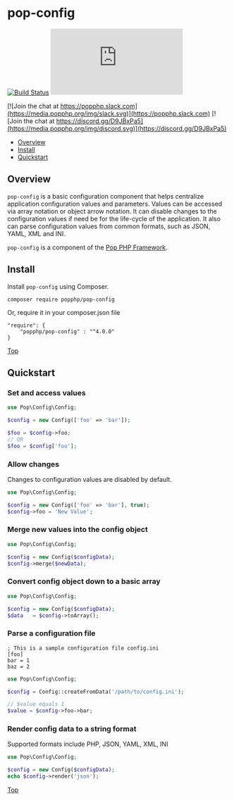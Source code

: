 pop-config
==========

[![Build Status](https://github.com/popphp/pop-config/workflows/phpunit/badge.svg)](https://github.com/popphp/pop-config/actions)
[![Coverage Status](http://cc.popphp.org/coverage.php?comp=pop-config)](http://cc.popphp.org/pop-config/)

[![Join the chat at https://popphp.slack.com](https://media.popphp.org/img/slack.svg)](https://popphp.slack.com)
[![Join the chat at https://discord.gg/D9JBxPa5](https://media.popphp.org/img/discord.svg)](https://discord.gg/D9JBxPa5)

* [Overview](#overview)
* [Install](#install)
* [Quickstart](#quickstart)

Overview
--------
`pop-config` is a basic configuration component that helps centralize application
configuration values and parameters. Values can be accessed via array notation or
object arrow notation. It can disable changes to the configuration values if need
be for the life-cycle of the application. It also can parse configuration values
from common formats, such as JSON, YAML, XML and INI.

`pop-config` is a component of the [Pop PHP Framework](http://www.popphp.org/).

Install
-------

Install `pop-config` using Composer.

    composer require popphp/pop-config
    
Or, require it in your composer.json file

    "require": {
        "popphp/pop-config" : "^4.0.0"
    }

[Top](#pop-config)

Quickstart
----------

### Set and access values

```php
use Pop\Config\Config;

$config = new Config(['foo' => 'bar']);

$foo = $config->foo;
// OR
$foo = $config['foo'];
```

### Allow changes

Changes to configuration values are disabled by default.

```php
use Pop\Config\Config;

$config = new Config(['foo' => 'bar'], true);
$config->foo = 'New Value';
```

### Merge new values into the config object

```php
use Pop\Config\Config;

$config = new Config($configData);
$config->merge($newData);
```

### Convert config object down to a basic array

```php
use Pop\Config\Config;

$config = new Config($configData);
$data   = $config->toArray();
```

### Parse a configuration file

    ; This is a sample configuration file config.ini
    [foo]
    bar = 1
    baz = 2

```php
use Pop\Config\Config;

$config = Config::createFromData('/path/to/config.ini');

// $value equals 1
$value = $config->foo->bar;
```

### Render config data to a string format

Supported formats include PHP, JSON, YAML, XML, INI

```php
use Pop\Config\Config;

$config = new Config($configData);
echo $config->render('json');
```

[Top](#pop-config)

